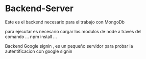 # Backend-Server

Este es el backend necesario para el trabajo con MongoDb

para ejecutar es necesario cargar los modulos de node a traves del comando
...
npm install
...

Backend Google signin , es un pequeño servidor para probar la autentificacion con google signin